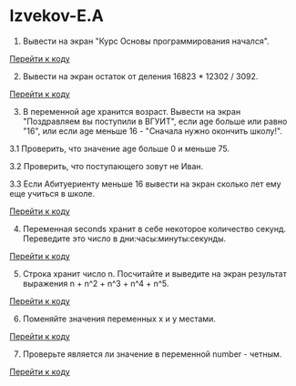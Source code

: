 # Izvekov-E.A
1. Вывести на экран "Курс Основы программирования начался".

[Перейти к коду](Hometask1(11.09.22)/Task1.py)

2. Вывести на экран остаток от деления 16823 * 12302 / 3092.

[Перейти к коду](homework/Task2.py)

3. В переменной age хранится возраст. Вывести на экран "Поздравляем вы поступили в ВГУИТ", если age больше или равно "16", или если age меньше 16 - "Сначала нужно окончить школу!".

3.1 Проверить, что значение age больше 0 и меньше 75.

3.2 Проверить, что поступающего зовут не Иван.

3.3 Если Абитуериенту меньше 16 вывести на экран сколько лет ему еще учиться в школе.

[Перейти к коду](homework/Task3.py)

4. Переменная seconds хранит в себе некоторое количество секунд. Переведите это число в дни:часы:минуты:секунды.

[Перейти к коду](homework/Task4.py)

5. Строка хранит число n. Посчитайте и выведите на экран результат выражения n + n^2 + n^3 + n^4 + n^5.

[Перейти к коду](homework/Task5.py)

6. Поменяйте значения переменных x и y местами.

[Перейти к коду](homework/Task6.py)

7. Проверьте является ли значение в переменной number - четным.

[Перейти к коду](homework/Task7.py)
